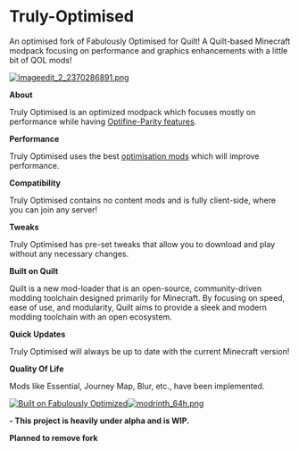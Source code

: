 # Truly-Optimised
An optimised fork of Fabulously Optimised for Quilt!
A Quilt-based Minecraft modpack focusing on performance and graphics enhancements with a little bit of QOL mods!

[![imageedit_2_2370286891.png](https://cdn.jsdelivr.net/gh/Owl81001/Truly-Optimized-Quilt-@main/imageedit_2_2370286891.png)](https://quiltmc.org/en/)

**About**

Truly Optimised is an optimized modpack which focuses mostly on performance while having [Optifine-Parity features](https://lambdaurora.dev/optifine_alternatives/).

**Performance**

Truly Optimised uses the best [optimisation mods](https://github.com/TheUsefulLists/UsefulMods) which will improve performance.

**Compatibility**

Truly Optimised contains no content mods and is fully client-side, where you can join any server!

**Tweaks**

Truly Optimised has pre-set tweaks that allow you to download and play without any necessary changes.

**Built on Quilt**

Quilt is a new mod-loader that is an open-source, community-driven modding toolchain designed primarily for Minecraft. By focusing on speed, ease of use, and modularity, Quilt aims to provide a sleek and modern modding toolchain with an open ecosystem.

**Quick Updates**

Truly Optimised will always be up to date with the current Minecraft version!

**Quality Of Life**

Mods like Essential, Journey Map, Blur, etc., have been implemented.


[![Built on Fabulously Optimized](https://cdn.jsdelivr.net/npm/@intergrav/devins-badges@3/assets/cozy/built-with/fabulously-optimized_64h.png)](https://github.com/Fabulously-Optimized/fabulously-optimized)[![modrinth_64h.png](https://cdn.jsdelivr.net/npm/@intergrav/devins-badges@3.1.0/assets/cozy/available/modrinth_64h.png)](https://modrinth.com/modpack/trulyoptimized)

**- This project is heavily under alpha and is WIP.**



**Planned to remove fork**
